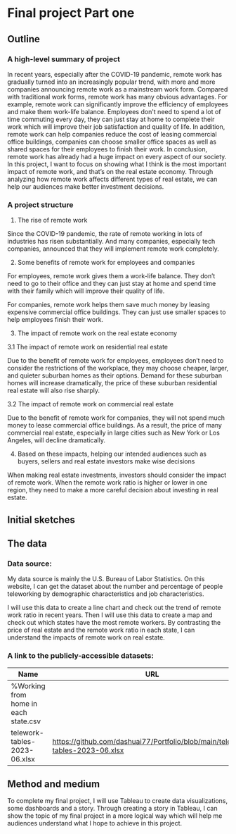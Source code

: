 # Final project Part one

## Outline
### A high-level summary of project

In recent years, especially after the COVID-19 pandemic, remote work has gradually turned into an increasingly popular trend, with more and more companies announcing remote work as a mainstream work form. Compared with traditional work forms, remote work has many obvious advantages. For example, remote work can significantly improve the efficiency of employees and make them work-life balance. Employees don't need to spend a lot of time commuting every day, they can just stay at home to complete their work which will improve their job satisfaction and quality of life. In addition, remote work can help companies reduce the cost of leasing commercial office buildings, companies can choose smaller office spaces as well as shared spaces for their employees to finish their work. In conclusion, remote work has already had a huge impact on every aspect of our society. In this project, I want to focus on showing what I think is the most important impact of remote work, and that’s on the real estate economy. Through analyzing how remote work affects different types of real estate, we can help our audiences make better investment decisions. 

### A project structure 

1. The rise of remote work
   
Since the COVID-19 pandemic, the rate of remote working in lots of industries has risen substantially. And many companies, especially tech companies, announced that they will implement remote work completely. 
  
2. Some benefits of remote work for employees and companies
   
For employees, remote work gives them a work-life balance. They don’t need to go to their office and they can just stay at home and spend time with their family which will improve their quality of life.

For companies, remote work helps them save much money by leasing expensive commercial office buildings. They can just use smaller spaces to help employees finish their work.

3. The impact of remote work on the real estate economy
   
3.1 The impact of remote work on residential real estate
   
Due to the benefit of remote work for employees, employees don’t need to consider the restrictions of the workplace, they may choose cheaper, larger, and quieter suburban homes as their options. Demand for these suburban homes will increase dramatically, the price of these suburban residential real estate will also rise sharply. 
  
3.2 The impact of remote work on commercial real estate
   
Due to the benefit of remote work for companies, they will not spend much money to lease commercial office buildings. As a result, the price of many commercial real estate, especially in large cities such as New York or Los Angeles, will decline dramatically. 
  
4. Based on these impacts, helping our intended audiences such as buyers, sellers and real estate investors make wise decisions
   
When making real estate investments, investors should consider the impact of remote work. When the remote work ratio is higher or lower in one region, they need to make a more careful decision about investing in real estate. 

## Initial sketches


## The data

### Data source: 

My data source is mainly the U.S. Bureau of Labor Statistics. On this website, I can get the dataset about the number and percentage of people teleworking by demographic characteristics and job characteristics. 

I will use this data to create a line chart and check out the trend of remote work ratio in recent years. Then I will use this data to create a map and check out which states have the most remote workers. By contrasting the price of real estate and the remote work ratio in each state, I can understand the impacts of remote work on real estate. 
  
### A link to the publicly-accessible datasets:

| Name | URL | Description |
|------|-----|-------------|
|  %Working from home in each state.csv |   |             |
|  telework-tables-2023-06.xlsx | https://github.com/dashuai77/Portfolio/blob/main/telework-tables-2023-06.xlsx  |             |


## Method and medium

To complete my final project, I will use Tableau to create data visualizations, some dashboards and a story. Through creating a story in Tableau, I can show the topic of my final project in a more logical way which will help me audiences understand what I hope to achieve in this project.

